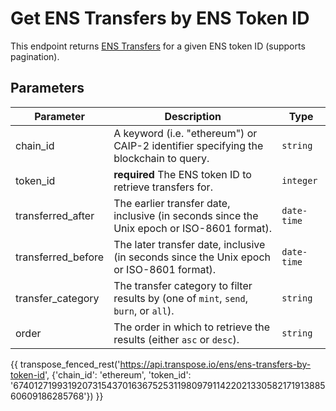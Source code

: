 # Get ENS Transfers by ENS Token ID

This endpoint returns [ENS Transfers](../models/ens_transfer_model.md) for a given ENS token ID (supports pagination).

## Parameters
| Parameter     | Description                                                                          | Type     | 
|---------------|--------------------------------------------------------------------------------------|----------|
| chain_id      | A keyword (i.e. "ethereum") or CAIP-2 identifier specifying the blockchain to query. | `string` | 
| token_id      | **required** The ENS token ID to retrieve transfers for. | `integer` | 
| transferred_after | The earlier transfer date, inclusive (in seconds since the Unix epoch or ISO-8601 format).    | `date-time` | 
| transferred_before | The later transfer date, inclusive (in seconds since the Unix epoch or ISO-8601 format). | `date-time` | 
| transfer_category | The transfer category to filter results by (one of `mint`, `send`, `burn`, or `all`).    | `string` | 
| order | The order in which to retrieve the results (either `asc` or `desc`).    | `string` | 

{{ transpose_fenced_rest('https://api.transpose.io/ens/ens-transfers-by-token-id', {'chain_id': 'ethereum', 'token_id': '67401271993192073154370163675253119809791142202133058217191388560609186285768'}) }}